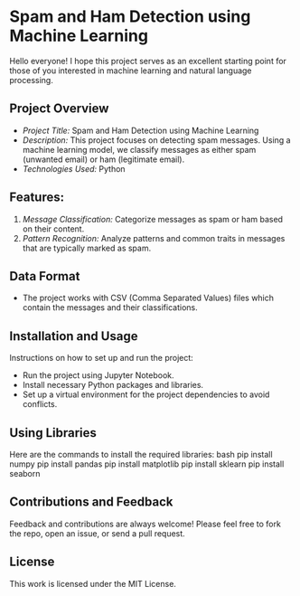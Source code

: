 # Spam and Ham Detection using Machine Learning

Hello everyone! I hope this project serves as an excellent starting point for those of you interested in machine learning and natural language processing.

## Project Overview
* *Project Title:* Spam and Ham Detection using Machine Learning
* *Description:* This project focuses on detecting spam messages. Using a machine learning model, we classify messages as either spam (unwanted email) or ham (legitimate email).
* *Technologies Used:* Python

## Features:
1. *Message Classification:* Categorize messages as spam or ham based on their content.
2. *Pattern Recognition:* Analyze patterns and common traits in messages that are typically marked as spam.

## Data Format
* The project works with CSV (Comma Separated Values) files which contain the messages and their classifications.

## Installation and Usage
Instructions on how to set up and run the project:
* Run the project using Jupyter Notebook.
* Install necessary Python packages and libraries.
* Set up a virtual environment for the project dependencies to avoid conflicts.

## Using Libraries
Here are the commands to install the required libraries:
bash
pip install numpy
pip install pandas
pip install matplotlib
pip install sklearn
pip install seaborn


## Contributions and Feedback
Feedback and contributions are always welcome! Please feel free to fork the repo, open an issue, or send a pull request.

## License
This work is licensed under the MIT License.
